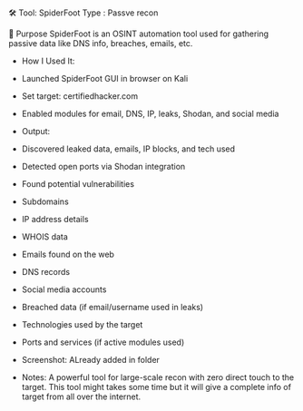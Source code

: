 🛠️ Tool: SpiderFoot
Type : Passve recon

📌 Purpose
SpiderFoot is an OSINT automation tool used for gathering passive data like DNS info, breaches, emails, etc.

- How I Used It:
- Launched SpiderFoot GUI in browser on Kali
- Set target: certifiedhacker.com
- Enabled modules for email, DNS, IP, leaks, Shodan, and social media

-  Output:
- Discovered leaked data, emails, IP blocks, and tech used
- Detected open ports via Shodan integration
- Found potential vulnerabilities
- Subdomains
- IP address details
- WHOIS data
- Emails found on the web
- DNS records
- Social media accounts
- Breached data (if email/username used in leaks)
- Technologies used by the target
- Ports and services (if active modules used)


- Screenshot:
ALready added in folder 

-  Notes:
A powerful tool for large-scale recon with zero direct touch to the target. This tool might takes some time but it will give a complete info of target from all over the internet.
